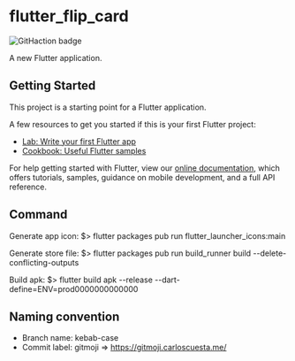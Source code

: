 # flutter_flip_card

![GitHaction badge](https://github.com/acroquelois/flutter-flip-card/workflows/.github/workflows/dart.yml/badge.svg)

A new Flutter application.

## Getting Started

This project is a starting point for a Flutter application.

A few resources to get you started if this is your first Flutter project:

- [Lab: Write your first Flutter app](https://flutter.dev/docs/get-started/codelab)
- [Cookbook: Useful Flutter samples](https://flutter.dev/docs/cookbook)

For help getting started with Flutter, view our
[online documentation](https://flutter.dev/docs), which offers tutorials,
samples, guidance on mobile development, and a full API reference.

## Command

Generate app icon:
$> flutter packages pub run flutter_launcher_icons:main

Generate store file:
$> flutter packages pub run build_runner build --delete-conflicting-outputs

Build apk:
$> flutter build apk --release --dart-define=ENV=prod0000000000000

## Naming convention 

* Branch name: kebab-case
* Commit label: gitmoji => https://gitmoji.carloscuesta.me/
